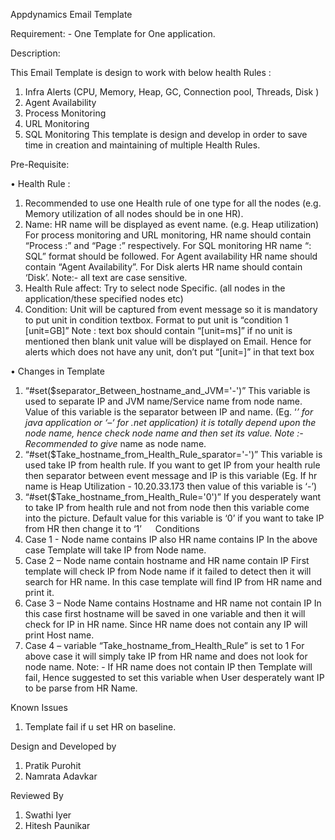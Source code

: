 Appdynamics Email Template

Requirement: - One Template for One application.

Description: 
  
This Email Template is design to work with below health Rules :
1.	Infra Alerts (CPU, Memory, Heap, GC, Connection pool, Threads, Disk )
2.	Agent Availability 
3.	Process Monitoring
4.	URL Monitoring
5.	SQL Monitoring 
This template is design and develop in order to save time in creation and maintaining of multiple Health Rules. 

Pre-Requisite: 

•	Health Rule :
1.	Recommended to use one Health rule of one type for all the nodes (e.g. Memory utilization of all nodes should be in one HR).
2.	Name: HR name will be displayed as event name. (e.g. Heap utilization)
For process monitoring and URL monitoring, HR name should contain “Process :” and “Page :” respectively. For SQL monitoring HR name “<Event message>: SQL” format should be followed. For Agent availability HR name should contain “Agent Availability”.
For Disk alerts HR name should contain ‘Disk’.
Note:- all text are case sensitive. 
3.	Health Rule affect: Try to select node Specific. (all nodes in the application/these specified nodes etc)
4.	Condition: Unit will be captured from event message so it is mandatory to put unit in condition textbox. 
Format to put unit is “condition 1 [unit=GB]”
Note : text box should contain “[unit=ms]”  if no unit is mentioned then blank unit value  will be displayed on Email. Hence for alerts which does not have any unit, don’t put “[unit=]” in that text box 
 
•	Changes in Template 
1.	 “#set($separator_Between_hostname_and_JVM='-')”
This variable is used to separate IP and JVM name/Service name from node name.
Value of this variable is the separator between IP and name. (Eg. ‘_’ for java application or ‘–‘ for .net application) it is totally depend upon the node name, hence check node name and then set its value.
Note :- Recommended to give <IP>_<JVM> name as node name.
2.	“#set($Take_hostname_from_Health_Rule_sparator='-')”
This variable is used take IP from health rule. If you want to get IP from your health rule then separator between event message and IP is this variable 
(Eg. If hr name is Heap Utilization - 10.20.33.173 then value of this variable is ‘-’) 
3.	“#set($Take_hostname_from_Health_Rule='0')”
If you desperately want to take IP from health rule and not from node then this variable come into the picture.
Default value for this variable is ‘0’ if you want to take IP from HR then change it to ‘1’
 
Conditions
1.	Case 1 - Node name contains IP also HR name contains IP 
In the above case Template will take IP from Node name.
2.	Case 2 – Node name contain hostname and HR name contain IP
First template will check IP from Node name if it failed to detect then it will search for HR name. In this case template will find IP from HR name and print it.
3.	Case 3 – Node Name contains Hostname and HR name not contain IP 
In this case first hostname will be saved in one variable and then it will check for IP in HR name. Since HR name does not contain any IP will print Host name.
4.	Case 4 – variable “Take_hostname_from_Health_Rule” is set to 1
For above case it will simply take IP from HR name and does not look for node name. 
Note: - If HR name does not contain IP then Template will fail, Hence suggested to set this variable when User desperately want IP to be parse from HR Name.

Known Issues
1.	Template fail if u set HR on baseline.

Design and Developed by 
1.	Pratik Purohit
2.	Namrata Adavkar

Reviewed By 
1.	Swathi Iyer
2.	Hitesh Paunikar 


